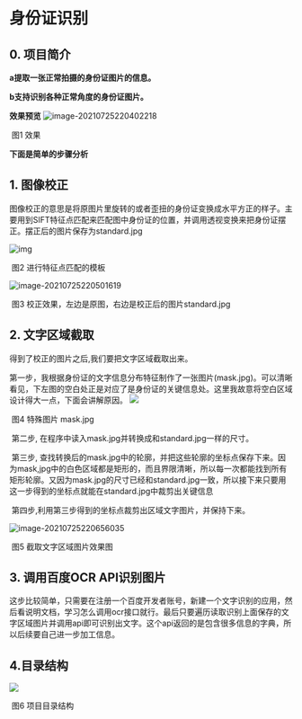 # 身份证识别

## 0.  项目简介

**a提取一张正常拍摄的身份证图片的信息。**

**b支持识别各种正常角度的身份证图片。**

 

**效果预览**
![image-20210725220402218](https://i.loli.net/2021/07/25/O3Jlj1xcEIqUgFi.png)


​                图1 效果

**下面是简单的步骤分析**

## 1.  图像校正

图像校正的意思是将原图片里旋转的或者歪扭的身份证变换成水平方正的样子。主要用到SIFT特征点匹配来匹配图中身份证的位置，并调用透视变换来把身份证摆正。摆正后的图片保存为standard.jpg

![img](https://gitee.com/chzarles/images/raw/master/imgs/clip_image004.jpg)


​                     																    图2 进行特征点匹配的模板



 
 

![image-20210725220501619](https://i.loli.net/2021/07/25/Bt5L8AaKZqyXWlC.png)


​                  图3 校正效果，左边是原图，右边是校正后的图片standard.jpg

## 2.  文字区域截取

得到了校正的图片之后,我们要把文字区域截取出来。

第一步，我根据身份证的文字信息分布特征制作了一张图片(mask.jpg)。可以清晰看见，下左图的空白处正是对应了是身份证的关键信息处。这里我故意将空白区域设计得大一点，下面会讲解原因。
![](https://i.loli.net/2021/07/25/2wKukgWfiqZ3NVj.png)

​                          图4 特殊图片 mask.jpg

​    第二步, 在程序中读入mask.jpg并转换成和standard.jpg一样的尺寸。

​    第三步, 查找转换后的mask.jpg中的轮廓，并把这些轮廓的坐标点保存下来。因为mask,jpg中的白色区域都是矩形的，而且界限清晰，所以每一次都能找到所有矩形轮廓。又因为mask.jpg的尺寸已经和standard.jpg一致，所以接下来只要用这一步得到的坐标点就能在standard.jpg中裁剪出关键信息

​    第四步,利用第三步得到的坐标点裁剪出区域文字图片，并保持下来。




![image-20210725220656035](https://i.loli.net/2021/07/25/2wKukgWfiqZ3NVj.png)


​                    																		图5 截取文字区域图片效果图

 

## 3.  调用百度OCR API识别图片

这步比较简单，只需要在注册一个百度开发者账号，新建一个文字识别的应用，然后看说明文档，学习怎么调用ocr接口就行。最后只要遍历读取识别上面保存的文字区域图片并调用api即可识别出文字。这个api返回的是包含很多信息的字典，所以后续要自己进一步加工信息。





## 4.目录结构

![](https://i.loli.net/2021/07/25/gpQ9Cahk21GE7q3.png)


​            																			      图6 项目目录结构

